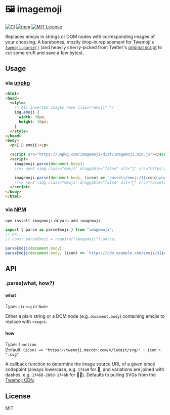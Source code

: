 # 🖼️ imagemoji

[![CI](https://github.com/jakejarvis/imagemoji/actions/workflows/ci.yml/badge.svg)](https://github.com/jakejarvis/imagemoji/actions/workflows/ci.yml)
[![npm](https://img.shields.io/npm/v/imagemoji?logo=npm)](https://www.npmjs.com/package/imagemoji)
[![MIT License](https://img.shields.io/github/license/jakejarvis/imagemoji)](LICENSE)

Replaces emojis in strings or DOM nodes with corresponding images of your choosing. A barebones, mostly drop-in replacement for Twemoji's [`twemoji.parse()`](https://github.com/twitter/twemoji#twemojiparse---v1) (and heavily cherry-picked from Twitter's [original script](https://github.com/twitter/twemoji/blob/master/scripts/build.js) to cut some cruft and save a few bytes).

## Usage

### via [unpkg](https://unpkg.com/browse/imagemoji/)

```html
<html>
<head>
  <style>
    /* All inserted images have class="emoji" */
    img.emoji {
      width: 30px;
      height: 30px;
    }
  </style>
</head>
<body>
  <p>I 💩 emoji!</p>

  <script src="https://unpkg.com/imagemoji/dist/imagemoji.min.js"></script>
  <script>
    imagemoji.parse(document.body);
    //=> <p>I <img class="emoji" draggable="false" alt="💩" src="https://twemoji.maxcdn.com/v/latest/svg/1f4a9.svg"/> emoji!</p>

    imagemoji.parse(document.body, (icon) => `/assets/emoji/${icon}.png`);
    //=> <p>I <img class="emoji" draggable="false" alt="💩" src="/assets/emoji/1f4a9.png"/> emoji!</p>
  </script>
</body>
</html>
```

### via [NPM](https://www.npmjs.com/package/imagemoji)

`npm install imagemoji` or `yarn add imagemoji`

```js
import { parse as parseEmoji } from "imagemoji";
// or...
// const parseEmoji = require("imagemoji").parse;

parseEmoji(document.body);
parseEmoji(document.body, (icon) => `https://cdn.example.com/emoji/${icon}.svg`);
```

## API

### .parse(what, how?)

#### what

Type: `string` or `Node`

Either a plain string or a DOM node (e.g. `document.body`) containing emojis to replace with `<img>`s.

#### how

Type: `function`\
Default: `(icon) => "https://twemoji.maxcdn.com/v/latest/svg/" + icon + ".svg"`

A callback function to determine the image source URL of a given emoji codepoint (always lowercase, e.g. `1f4a9` for 💩, and variations are joined with dashes, e.g. `1f468-200d-1f4bb` for 👨‍💻). Defaults to pulling SVGs from the [Twemoji CDN](https://github.com/twitter/twemoji#cdn-support).

## License

MIT
